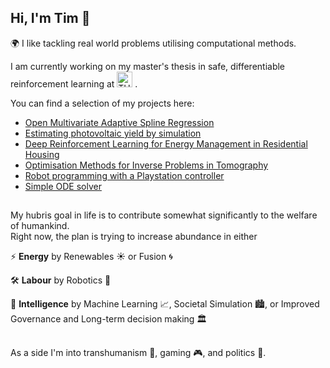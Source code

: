 ## Hi, I'm Tim 👋

🌍 I like tackling real world problems utilising computational methods.

I am currently working on my master's thesis in safe, differentiable reinforcement learning at 
<picture>
 <img alt="TUM Logo" src="https://upload.wikimedia.org/wikipedia/commons/c/c8/Logo_of_the_Technical_University_of_Munich.svg" width=25>
</picture>.

You can find a selection of my projects here:
- [Open Multivariate Adaptive Spline Regression](https://github.com/Helge-Stein-Group/OMARS)
- [Estimating photovoltaic yield by simulation](https://github.com/TimWalter/solar-power-estimator)
- [Deep Reinforcement Learning for Energy Management in Residential Housing](https://github.com/TimWalter/smart-energy-controller)
- [Optimisation Methods for Inverse Problems in Tomography](https://github.com/TimWalter/optimization-methods)
- [Robot programming with a Playstation controller](https://github.com/Helge-Stein-Group/RobotRecording)
- [Simple ODE solver](https://github.com/Advanced-programming-team/ode-solver)

##

My hubris goal in life is to contribute somewhat significantly to the welfare of humankind. \
Right now, the plan is trying to increase abundance in either 

⚡  **Energy** by Renewables ☀️ or Fusion 🌀 

🛠️  **Labour** by Robotics 🤖

🧠  **Intelligence** by Machine Learning 📈, Societal Simulation 🏙️, or Improved Governance and Long-term decision making 🏛️

##
As a side I'm into transhumanism 💊, gaming 🎮, and politics 🌻.
<!--
**TimWalter/TimWalter** is a ✨ _special_ ✨ repository because its `README.md` (this file) appears on your GitHub profile.

Here are some ideas to get you started:

- 🔭 I’m currently working on ...
- 🌱 I’m currently learning ...
- 👯 I’m looking to collaborate on ...
- 🤔 I’m looking for help with ...
- 💬 Ask me about ...
- 📫 How to reach me: ...
- 😄 Pronouns: ...
- ⚡ Fun fact: ...
-->
